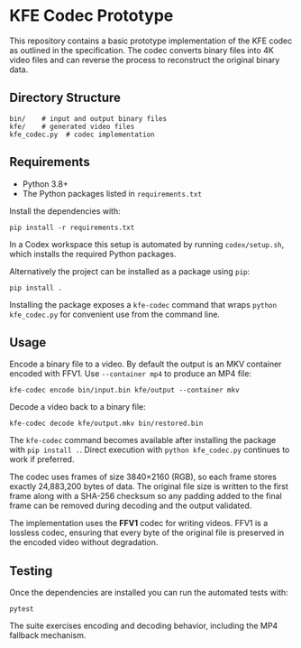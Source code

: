 # KFE Codec Prototype

This repository contains a basic prototype implementation of the KFE codec as
outlined in the specification. The codec converts binary files into 4K video
files and can reverse the process to reconstruct the original binary data.

## Directory Structure

```
bin/    # input and output binary files
kfe/    # generated video files
kfe_codec.py  # codec implementation
```

## Requirements

- Python 3.8+
- The Python packages listed in `requirements.txt`

Install the dependencies with:

```
pip install -r requirements.txt
```

In a Codex workspace this setup is automated by running `codex/setup.sh`,
which installs the required Python packages.

Alternatively the project can be installed as a package using ``pip``:

```
pip install .
```

Installing the package exposes a ``kfe-codec`` command that wraps
``python kfe_codec.py`` for convenient use from the command line.

## Usage

Encode a binary file to a video. By default the output is an MKV container
encoded with FFV1. Use ``--container mp4`` to produce an MP4 file:

```
kfe-codec encode bin/input.bin kfe/output --container mkv
```

Decode a video back to a binary file:

```
kfe-codec decode kfe/output.mkv bin/restored.bin
```

The ``kfe-codec`` command becomes available after installing the package with
``pip install .``. Direct execution with ``python kfe_codec.py`` continues to
work if preferred.

The codec uses frames of size 3840×2160 (RGB), so each frame stores exactly
24,883,200 bytes of data. The original file size is written to the first frame
along with a SHA-256 checksum so any padding added to the final frame can be
removed during decoding and the output validated.

The implementation uses the **FFV1** codec for writing videos. FFV1 is a
lossless codec, ensuring that every byte of the original file is preserved in
the encoded video without degradation.

## Testing

Once the dependencies are installed you can run the automated tests with:

```
pytest
```

The suite exercises encoding and decoding behavior, including the MP4 fallback
mechanism.
